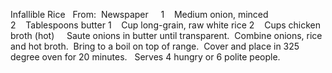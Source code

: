 Infallible Rice
 
From:  Newspaper
 
 
1    Medium onion, minced
2    Tablespoons butter
1    Cup long-grain, raw white rice
2    Cups chicken broth (hot)
 
 
Saute onions in butter until transparent.  Combine onions, rice and hot broth.  Bring to a boil on top of range.  Cover and place in 325 degree oven for 20 minutes.
 
Serves 4 hungry or 6 polite people.
